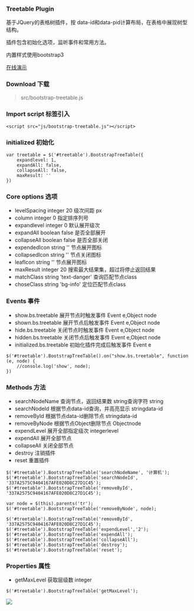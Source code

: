 ###  **Treetable Plugin** 
基于JQuery的表格树插件，按 data-id和data-pid计算布局，在表格中展现树型结构。

插件包含初始化选项，监听事件和常用方法。

内置样式使用bootstrap3

[在线演示](http://harris992.oschina.io/jquery-treetable-plugin)

### Download 下载
> src/bootstrap-treetable.js

### Import script 标签引入
```
<script src="js/bootstrap-treetable.js"></script>
```

### initialized 初始化
```
var treetable = $('#treetable').BootstrapTreeTable({
    expandlevel: 1,
    expandAll: false,
    collapseAll: false,
    maxResult: ''
})
```
### Core options 选项
- levelSpacing	integer	20	级次间距 px
- column	integer	0	指定排序列号
- expandlevel	integer	0	默认展开级次
- expandAll	boolean	false	是否全部展开
- collapseAll	boolean	false	是否全部关闭
- expendedIcon	string	'<span class="glyphicon glyphicon-minus"></span>'	节点展开图标
- collapsedIcon	string	'<span class="glyphicon glyphicon-plus"></span>'	节点关闭图标
- leafIcon	string	'<span class="glyphicon glyphicon-leaf"></span>'	节点展开图标
- maxResult	integer	20	搜索最大结果集，超过将停止返回结果
- matchClass	string	'text-danger'	查询匹配节点class
- choseClass	string	'bg-info'	定位匹配节点class

### Events 事件
- show.bs.treetable	        展开节点时触发事件	Event e,Object node
- shown.bs.treetable	        展开节点后触发事件	Event e,Object node
- hide.bs.treetable	        关闭节点时触发事件	Event e,Object node
- hidden.bs.treetable	        关闭节点后触发事件	Event e,Object node
- initialized.bs.treetable	初始化插件完成后触发事件	Event e

```
$('#treetable').BootstrapTreeTable().on("show.bs.treetable", function (e, node) {
    //console.log('show', node);
})
```
### Methods 方法
- searchNodeName	查询节点，返回结果数	string查询字符	string
- searchNodeId	根据节点data-id查询，并高亮显示	stringdata-id	
- removeById	根据节点data-id删除节点	stringdata-id	
- removeByNode	根据节点Object删除节点	Objectnode	
- expendLevel	展开全部指定级次	integerlevel	
- expendAll	展开全部节点		
- collapseAll	关闭全部节点		
- destroy	注销插件		
- reset	        重置插件

```
$('#treetable').BootstrapTreeTable('searchNodeName', '计算机');
$('#treetable').BootstrapTreeTable('searchNodeId', '337A2575C9404167AFE020D8C27D1C45');
$('#treetable').BootstrapTreeTable('removeById', '337A2575C9404167AFE020D8C27D1C45');

var node = $(this).parents('tr');
$('#treetable').BootstrapTreeTable('removeByNode', node);

$('#treetable').BootstrapTreeTable('removeById', '337A2575C9404167AFE020D8C27D1C45');
$('#treetable').BootstrapTreeTable('expendLevel','2');
$('#treetable').BootstrapTreeTable('expendAll');
$('#treetable').BootstrapTreeTable('collapseAll');
$('#treetable').BootstrapTreeTable('destroy');
$('#treetable').BootstrapTreeTable('reset');
```
### Properties 属性
- getMaxLevel	获取层级数	integer

```
$('#treetable').BootstrapTreeTable('getMaxLevel');
```
![](http://git.oschina.net/uploads/images/2017/0118/151621_d1ae5e05_563221.jpeg "")